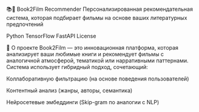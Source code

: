 📚🎥 Book2Film Recommender
Персонализированная рекомендательная система, которая подбирает фильмы на основе ваших литературных предпочтений

Python
TensorFlow
FastAPI
License

🌟 О проекте
Book2Film — это инновационная платформа, которая анализирует ваши любимые книги и рекомендует фильмы с аналогичной атмосферой, тематикой или нарративными паттернами. Система использует гибридный подход, сочетающий:

Коллаборативную фильтрацию (на основе поведения пользователей)

Контентный анализ (жанры, авторы, семантика)

Нейросетевые эмбеддинги (Skip-gram по аналогии с NLP)
